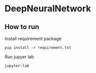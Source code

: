 # DeepNeuralNetwork

## How to run

Install requirement package
```
pip install -r requirement.txt
```
Run jupyer lab
```
jupyter-lab
```
